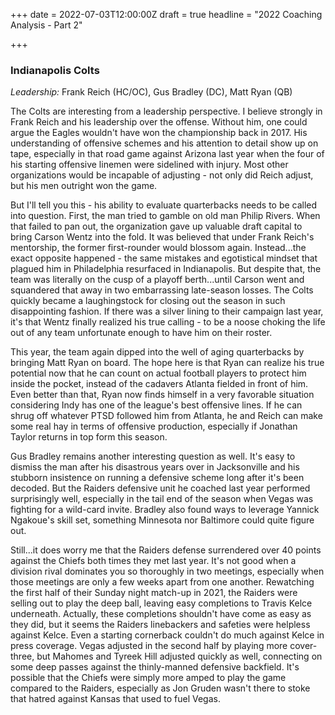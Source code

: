 +++
date = 2022-07-03T12:00:00Z
draft = true
headline = "2022 Coaching Analysis - Part 2"

+++
### Indianapolis Colts

_Leadership:_ Frank Reich (HC/OC), Gus Bradley (DC), Matt Ryan (QB)

The Colts are interesting from a leadership perspective. I believe strongly in Frank Reich and his leadership over the offense. Without him, one could argue the Eagles wouldn't have won the championship back in 2017. His understanding of offensive schemes and his attention to detail show up on tape, especially in that road game against Arizona last year when the four of his starting offensive linemen were sidelined with injury. Most other organizations would be incapable of adjusting - not only did Reich adjust, but his men outright won the game. 

But I'll tell you this - his ability to evaluate quarterbacks needs to be called into question. First, the man tried to gamble on old man Philip Rivers. When that failed to pan out, the organization gave up valuable draft capital to bring Carson Wentz into the fold. It was believed that under Frank Reich's mentorship, the former first-rounder would blossom again. Instead...the exact opposite happened - the same mistakes and egotistical mindset that plagued him in Philadelphia resurfaced in Indianapolis. But despite that, the team was literally on the cusp of a playoff berth...until Carson went and squandered that away in two embarrassing late-season losses. The Colts quickly became a laughingstock for closing out the season in such disappointing fashion. If there was a silver lining to their campaign last year, it's that Wentz finally realized his true calling - to be a noose choking the life out of any team unfortunate enough to have him on their roster.

This year, the team again dipped into the well of aging quarterbacks by bringing Matt Ryan on board. The hope here is that Ryan can realize his true potential now that he can count on actual football players to protect him inside the pocket, instead of the cadavers Atlanta fielded in front of him. Even better than that, Ryan now finds himself in a very favorable situation considering Indy has one of the league's best offensive lines. If he can shrug off whatever PTSD followed him from Atlanta, he and Reich can make some real hay in terms of offensive production, especially if Jonathan Taylor returns in top form this season.

Gus Bradley remains another interesting question as well. It's easy to dismiss the man after his disastrous years over in Jacksonville and his stubborn insistence on running a defensive scheme long after it's been decoded. But the Raiders defensive unit he coached last year performed surprisingly well, especially in the tail end of the season when Vegas was fighting for a wild-card invite. Bradley also found ways to leverage Yannick Ngakoue's skill set, something Minnesota nor Baltimore could quite figure out.

Still...it does worry me that the Raiders defense surrendered over 40 points against the Chiefs both times they met last year. It's not good when a division rival dominates you so thoroughly in two meetings, especially when those meetings are only a few weeks apart from one another. Rewatching the first half of their Sunday night match-up in 2021, the Raiders were selling out to play the deep ball, leaving easy completions to Travis Kelce underneath. Actually, these completions shouldn't have come as easy as they did, but it seems the Raiders linebackers and safeties were helpless against Kelce. Even a starting cornerback couldn't do much against Kelce in press coverage. Vegas adjusted in the second half by playing more cover-three, but Mahomes and Tyreek Hill adjusted quickly as well, connecting on some deep passes against the thinly-manned defensive backfield. It's possible that the Chiefs were simply more amped to play the game compared to the Raiders, especially as Jon Gruden wasn't there to stoke that hatred against Kansas that used to fuel Vegas. 